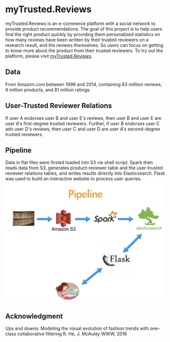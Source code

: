 # myTrusted.Reviews

myTrusted.Reviews is an e-commerce platform with a social network to provide product recommendations. The goal of this project is to help users find the right product quickly by providing them personalized statistics on how many reviews have been written by their trusted reviewers on a research result, and the reviews themselves. So users can focus on getting to know more about the product from their trusted reviewers. To try out the platform, please visit [myTrusted.Reviews](http://myTrusted.Reviews).

## Data
From Amazon.com between 1996 and 2014, containing 83 milliion reviews, 9 million products, and 81 million ratings. 

## User-Trusted Reviewer Relations
If user A endorses user B and user E's reviews, then user B and user E are user A's first-degree trusted reviewers. Further, if user B endorses user C adn user D's reviews, then user C and user D are user A's second-degree trusted reviewers.

## Pipeline
Data in flat files were firsted loaded into S3 via shell script. Spark then reads data from S3, generates product-reviewer table and the user-trusted reviewer relations tables, and writes results directly into Elasticsearch. Flask was used to build an interactive website to process user queries. 
![project pipeline](https://github.com/EmpiricalAnalysis/myTrusted.Reviews/blob/master/extra/pipeline.jpeg "Pipeline")


## Acknowledgment
Ups and downs: Modeling the visual evolution of fashion trends with one-class collaborative filtering
R. He, J. McAuley
WWW, 2016